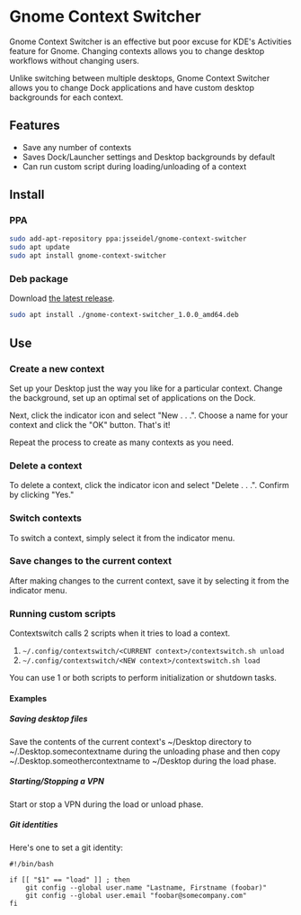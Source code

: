 # Gnome Context Switcher

Gnome Context Switcher is an effective but poor excuse for KDE's Activities
feature for Gnome. Changing contexts allows you to change desktop workflows
without changing users.

Unlike switching between multiple desktops, Gnome Context Switcher allows you
to change Dock applications and have custom desktop backgrounds for each
context. 

## Features

+ Save any number of contexts
+ Saves Dock/Launcher settings and Desktop backgrounds by default
+ Can run custom script during loading/unloading of a context

## Install

### PPA

```bash
sudo add-apt-repository ppa:jsseidel/gnome-context-switcher
sudo apt update
sudo apt install gnome-context-switcher
```

### Deb package

Download [the latest release](https://github.com/jsseidel/gnome-context-switcher/releases).

```bash
sudo apt install ./gnome-context-switcher_1.0.0_amd64.deb
```

## Use

### Create a new context

Set up your Desktop just the way you like for a particular context. Change the
background, set up an optimal set of applications on the Dock.

Next, click the indicator icon and select "New . . .". Choose a name for your
context and click the "OK" button. That's it!

Repeat the process to create as many contexts as you need.

### Delete a context

To delete a context, click the indicator icon and select "Delete . . .".
Confirm by clicking "Yes."

### Switch contexts

To switch a context, simply select it from the indicator menu.

### Save changes to the current context

After making changes to the current context, save it by selecting it from the
indicator menu.

### Running custom scripts

Contextswitch calls 2 scripts when it tries to load a context.

1. `~/.config/contextswitch/<CURRENT context>/contextswitch.sh unload`
2. `~/.config/contextswitch/<NEW context>/contextswitch.sh load`

You can use 1 or both scripts to perform initialization or shutdown tasks.

#### Examples

##### Saving desktop files

Save the contents of the current context's ~/Desktop directory to
~/.Desktop.somecontextname during the unloading phase and then copy
~/.Desktop.someothercontextname to ~/Desktop during the load phase.

##### Starting/Stopping a VPN

Start or stop a VPN during the load or unload phase.

##### Git identities

Here's one to set a git identity:

```
#!/bin/bash

if [[ "$1" == "load" ]] ; then
	git config --global user.name "Lastname, Firstname (foobar)"
	git config --global user.email "foobar@somecompany.com"
fi
```

